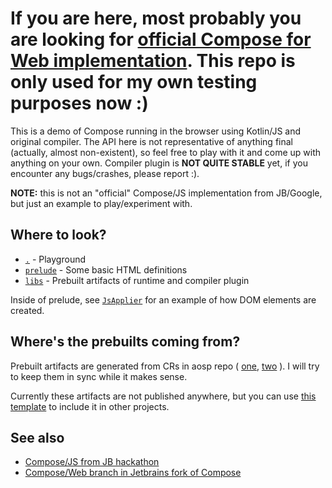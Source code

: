 # If you are here, most probably you are looking for [official Compose for Web implementation](https://github.com/JetBrains/compose-jb/tree/master/tutorials/Web/Getting_Started). This repo is only used for my own testing purposes now :)

This is a demo of Compose running in the browser using Kotlin/JS and original compiler.
The API here is not representative of anything final (actually, almost non-existent), so feel free to play with it and come up with anything on your own.
Compiler plugin is **NOT QUITE STABLE** yet, if you encounter any bugs/crashes, please report :).

**NOTE:** this is not an "official" Compose/JS implementation from JB/Google, but just an example to play/experiment with.

## Where to look?

- [`.`](./src/main/kotlin) - Playground
- [`prelude`](./prelude/src/main/kotlin/compose/web) - Some basic HTML definitions
- [`libs`](./libs/) - Prebuilt artifacts of runtime and compiler plugin

Inside of prelude, see [`JsApplier`](./prelude/src/main/kotlin/compose/web/internal/JsApplier.kt) for an example of how DOM elements are created.

## Where's the prebuilts coming from?

Prebuilt artifacts are generated from CRs in aosp repo (
[one](https://android-review.googlesource.com/c/platform/frameworks/support/+/1535138), 
[two](https://android-review.googlesource.com/c/platform/frameworks/support/+/1535139)
). I will try to keep them in sync while it makes sense.

Currently these artifacts are not published anywhere, but you can use [this template](https://github.com/ShikaSD/compose-browser-external-template) to include it in other projects.

## See also

- [Compose/JS from JB hackathon](https://github.com/JetBrains/compose-for-web-demos)
- [Compose/Web branch in Jetbrains fork of Compose](https://github.com/JetBrains/androidx/tree/compose-web-main)
